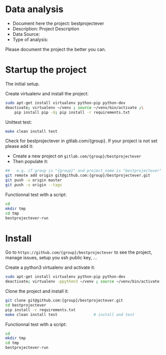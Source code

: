 # Data analysis
- Document here the project: bestprojectever
- Description: Project Description
- Data Source:
- Type of analysis:

Please document the project the better you can.

# Startup the project

The initial setup.

Create virtualenv and install the project:
```bash
sudo apt-get install virtualenv python-pip python-dev
deactivate; virtualenv ~/venv ; source ~/venv/bin/activate ;\
    pip install pip -U; pip install -r requirements.txt
```

Unittest test:
```bash
make clean install test
```

Check for bestprojectever in gitlab.com/{group}.
If your project is not set please add it:

- Create a new project on `gitlab.com/{group}/bestprojectever`
- Then populate it:

```bash
##   e.g. if group is "{group}" and project_name is "bestprojectever"
git remote add origin git@github.com:{group}/bestprojectever.git
git push -u origin master
git push -u origin --tags
```

Functionnal test with a script:

```bash
cd
mkdir tmp
cd tmp
bestprojectever-run
```

# Install

Go to `https://github.com/{group}/bestprojectever` to see the project, manage issues,
setup you ssh public key, ...

Create a python3 virtualenv and activate it:

```bash
sudo apt-get install virtualenv python-pip python-dev
deactivate; virtualenv -ppython3 ~/venv ; source ~/venv/bin/activate
```

Clone the project and install it:

```bash
git clone git@github.com:{group}/bestprojectever.git
cd bestprojectever
pip install -r requirements.txt
make clean install test                # install and test
```
Functionnal test with a script:

```bash
cd
mkdir tmp
cd tmp
bestprojectever-run
```
